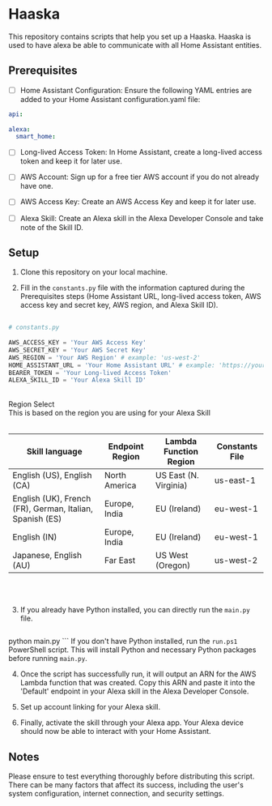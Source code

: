 
#   Haaska

This repository contains scripts that help you set up a Haaska.
Haaska is used to have alexa be able to communicate with all Home Assistant entities.

## Prerequisites

 - [ ] Home Assistant Configuration: Ensure the following YAML entries
       are added to your Home Assistant configuration.yaml file:
       
 ```yaml
api:
       
alexa:   
   smart_home: 
 ```
 
 - [ ] Long-lived Access Token: In Home Assistant, create a long-lived
       access token and keep it for later use.

    

 - [ ] AWS Account: Sign up for a free tier AWS account if you do not
       already have one.

    

 - [ ] AWS Access Key: Create an AWS Access Key and keep it for later
       use.

    

 - [ ] Alexa Skill: Create an Alexa skill in the Alexa Developer Console
       and take note of the Skill ID.

    

## Setup

1.  Clone this repository on your local machine.
    
2.  Fill in the `constants.py` file with the information captured during the Prerequisites steps (Home Assistant URL, long-lived access token, AWS access key and secret key, AWS region, and Alexa Skill ID).
    
 ```py
    
# constants.py
    
AWS_ACCESS_KEY = 'Your AWS Access Key'
AWS_SECRET_KEY = 'Your AWS Secret Key'
AWS_REGION = 'Your AWS Region' # example: 'us-west-2'
HOME_ASSISTANT_URL = 'Your Home Assistant URL' # example: 'https://your-home-assistant-url.com'
BEARER_TOKEN = 'Your Long-lived Access Token'
ALEXA_SKILL_ID = 'Your Alexa Skill ID'
```
<br>
Region Select<br>
This is based on the region you are using for your Alexa Skill
<br>

<br>

| Skill language                                             |  Endpoint Region               |  Lambda Function Region |   Constants File |
|------------------------------------------------------------|--------------------------------|-------------------------|------------------|
|  English (US), English (CA)                                |  North America                 |  US East (N. Virginia)  |  us-east-1       |
|  English (UK), French (FR), German, Italian, Spanish (ES)  |  Europe, India                 | EU (Ireland)            |  eu-west-1       |
|  English (IN)                                              | Europe, India                  | EU (Ireland)            |  eu-west-1       |
|  Japanese, English (AU)                                    |  Far East                      | US West (Oregon)        |   us-west-2      |


<br>
<br>


3.  If you already have Python installed, you can directly run the `main.py` file.
    
    ```bash
python main.py
    ```
    If you don't have Python installed, run the `run.ps1` PowerShell script. 
    This will install Python and necessary Python packages before running `main.py`.
    
4.  Once the script has successfully run, it will output an ARN for the AWS Lambda function that was created. Copy this ARN and paste it into the 'Default' endpoint in your Alexa skill in the Alexa Developer Console.
    
5.  Set up account linking for your Alexa skill.
    
6.  Finally, activate the skill through your Alexa app. Your Alexa device should now be able to interact with your Home Assistant.
    

## Notes

Please ensure to test everything thoroughly before distributing this script. There can be many factors that affect its success, including the user's system configuration, internet connection, and security settings.

